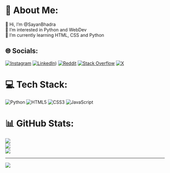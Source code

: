 # 💫 About Me:
👋 Hi, I’m @SayanBhadra<br>👀 I’m interested in Python and WebDev<br>🌱 I’m currently learning HTML, CSS and Python


## 🌐 Socials:
[![Instagram](https://img.shields.io/badge/Instagram-%23E4405F.svg?logo=Instagram&logoColor=white)](https://instagram.com/sayan.lmao) [![LinkedIn](https://img.shields.io/badge/LinkedIn-%230077B5.svg?logo=linkedin&logoColor=white)](https://www.linkedin.com/in/sayan-bhadra-profile/)) [![Reddit](https://img.shields.io/badge/Reddit-%23FF4500.svg?logo=Reddit&logoColor=white)](https://reddit.com/user/Wild_Ladder_224) [![Stack Overflow](https://img.shields.io/badge/-Stackoverflow-FE7A16?logo=stack-overflow&logoColor=white)](https://stackoverflow.com/users/25419130/sayan-bhadra) [![X](https://img.shields.io/badge/X-black.svg?logo=X&logoColor=white)](https://x.com/@sayan_bhadra12) 

# 💻 Tech Stack:
![Python](https://img.shields.io/badge/python-3670A0?style=for-the-badge&logo=python&logoColor=ffdd54) ![HTML5](https://img.shields.io/badge/html5-%23E34F26.svg?style=for-the-badge&logo=html5&logoColor=white) ![CSS3](https://img.shields.io/badge/css3-%231572B6.svg?style=for-the-badge&logo=css3&logoColor=white) ![JavaScript](https://img.shields.io/badge/javascript-%23323330.svg?style=for-the-badge&logo=javascript&logoColor=%23F7DF1E)
# 📊 GitHub Stats:
![](https://github-readme-stats.vercel.app/api?username=SayanBhadra&theme=dark&hide_border=false&include_all_commits=false&count_private=false)<br/>
![](https://github-readme-streak-stats.herokuapp.com/?user=SayanBhadra&theme=dark&hide_border=false)<br/>
![](https://github-readme-stats.vercel.app/api/top-langs/?username=SayanBhadra&theme=dark&hide_border=false&include_all_commits=false&count_private=false&layout=compact)

---
[![](https://visitcount.itsvg.in/api?id=SayanBhadra&icon=0&color=0)](https://visitcount.itsvg.in)

<!-- Proudly created with GPRM ( https://gprm.itsvg.in ) -->

